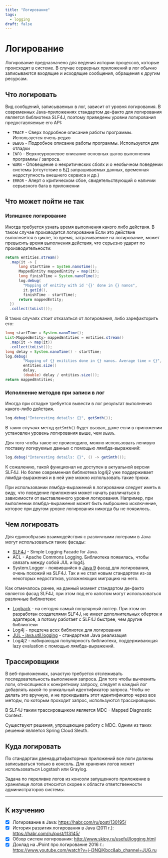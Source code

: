 ```yaml
---
title: "Логирование"
tags:
  - logging
draft: false
---
```


# Логирование

Логирование предназначено для ведения истории процессов, которые происходят в системе.
В случае серверных приложений в лог обычно записываются входящие и исходящие сообщения, обращения к другим ресурсам.

## Что логировать

Вид сообщений, записываемых в лог, зависит от уровня логирования.
В современных Java-приложениях стандартом де-факто для логирования является библиотека SLF4J, поэтому приведены уровни логирования предоставляемые его API:

- `TRACE` - Сверх подробное описание работы программы. Используется очень редко
- `DEBUG` - Подробное описание работы программы. Используется для отладки
- `INFO` - Верхнеуровневое описание основных шагов выполнения программы / запроса.
- `WARN` - Оповещение о некритических сбоях и о необычном поведении системы (отсутствие в БД запрашиваемых данных, временная недоступность внешнего сервиса и др.)
- `ERROR` - Алерт о критическом сбое, свидетельствующий о наличии серьезного бага в приложении


## Что может пойти не так

### Излишнее логирование

Иногда требуется узнать время выполнения какого либо действия. 
В таком случае производится логирование 
Если это действие выполняется в цикле, то время, затрачиваемое на логирование, может превысить время выполнения действия, что серьезно ударит по производительности:
```java
return entities.stream()
  .map(it -> {
      long startTime = System.nanoTime();
      MappedEntity mappedEntity = map(it);
      long finishTime = System.nanoTime();
      log.debug(
        "Mapping of enitity with id '{}' done in {} nanos", 
        it.getId(), 
        finishTime - startTime);
      return mappedEntity;
  })
  .collect(toList());
```

В таких случаях стоит отказаться от логирования, либо зарефакторить его:
```java
long startTime = System.nanoTime();
List<MappedEntity> mappedEntities = entities.stream()
  .map(it -> map(it))
  .collect(toList());
long delay = System.nanoTime() - startTime;
log.debug(
        "Mapping of {} enitities done in {} nanos. Average time = {}", 
        entities.size()
        delay,
        (double) delay / entities.size());
return mappedEntities;
```

### Исполнение методов при записи в лог

Иногда при отладке требуется вывести в лог результат выполнения какого-либо действия.
```java
log.debug("Interesting details: {}", getSmth());
```
В таких случаях метод `getSmth()` будет вызван, даже если в приложении установлен уровень логирования выше, чем `DEBUG`.

Для того чтобы такое не происходило, можно использовать ленивую поставку логируемых данных с помощью лямбда-выражений:
```java
log.debug("Interesting details: {}", () -> getSmth());
```

К сожалению, такой функционал не доступен в актуальной версии SLF4J.
Но более современная библиотека log4j2 уже поддерживает лямбда-выражения и в ней уже можно использовать такие трюки.

При использовании лямбда-выражений в логировании следует иметь в виду, что поведение приложения может начать различаться в зависимости от выставленного уровня логирования. 
Например, при выполнении лямбда-выражения может быть выброшено исключение, которое при другом уровне логирования никогда бы не появилось.


## Чем логировать

Для единообразия взаимодействия с различными логерами в Java могут использоваться такие фасады:
- [SLF4J](external_lib/slf4j.md) - Simple Logging Facade for Java.
- ACL - Apache Commons Logging. Библиотека появилась, чтобы связать между собой JUL и log4j.
- System.Logger - появившийся в [Java 9](java/java_versions.md) фасад для логирования, очень похожий на SLF4J. Так и не стал новым стандартом из-за некоторых недостатков, усложняющих миграцию на него.

Как отмечалось ранее, на данный момент стандартом де-факто является фасад SLF4J, при этом под его капотом могут использоваться различные библиотеки:
- [Logback](external_lib/logback.md) - на сегодня самый популярный логгер. При этом он разработан создателями SLF4J, не имеет дополнительных оберток и адаптеров, а потому работает с SLF4J быстрее, чем другие библиотеки
- Log4j - предтеча всех библиотек для логирования
- [JUL - java.util.logging](java/java_util_logging.md) - стандартная Java реализация
- Log4j2 - набирающая популярность библиотека, поддерживающая lazy evaluation с помощью лямбда-выражений.


## Трассировщики

В веб-приложениях, зачастую требуется отслеживать последовательность выполнения запроса. 
Для того чтобы вычленить логи, относящиеся к конкретному запросу, следует в каждый лог добавлять какой-то уникальный идентификатор запроса.
Чтобы не делать это вручную, и не прокидывать этот идентификатор через все методы, по которым проходит запрос, используются трассировщики.

В SLF4J таким трассировщиком является MDC - Mapped Diagnostic Context.

Существуют решения, упрощающие работу с MDC. Одним из таких решений является Spring Cloud Sleuth.


## Куда логировать

По стандартам двенадцатифакторных приложений все логи должны записываться только в консоль. 
Для хранения логов может использоваться Logstash или Graylog.

Задача по переливке логов из консоли запущенного приложение в хранилище логов относится скорее к области ответственности администраторов системы.


---
## К изучению

- [X] Логирование в Java: https://habr.com/ru/post/130195/
- [X] История развития логирования в Java (2011 г.): https://habr.com/ru/post/113145/
- [X] Обзор систем логирования: http://www.skipy.ru/useful/logging.html
- [X] Доклад на JPoint про логирование 2016 г.: https://www.youtube.com/watch?v=j-i3NQiKbcc&ab_channel=JUG.ru
